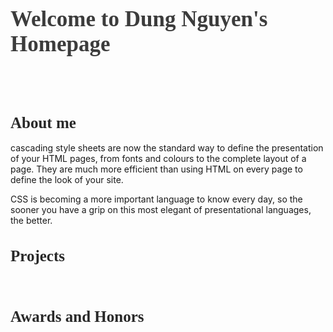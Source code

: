 <h1 style="color:rgb(60,60,60); font-family:Calibri; font-size:35px">Welcome to Dung Nguyen's Homepage</h1>
<br/>
<br/>
<h1 style="color:rgb(40,40,40); font-family:Georgia; font-size:25px">About me</h1>
cascading style sheets are now the standard way to define the presentation of your HTML pages, from fonts and colours to the complete layout of a page. They are much more efficient than using HTML on every page to define the look of your site.

CSS is becoming a more important language to know every day, so the sooner you have a grip on this most elegant of presentational languages, the better.
<br/>

<h1 style="color:rgb(40,40,40); font-family:Georgia; font-size:25px">Projects</h1>

<br/>

<h1 style="color:rgb(40,40,40); font-family:Georgia; font-size:25px">Awards and Honors</h1>

<br/>
